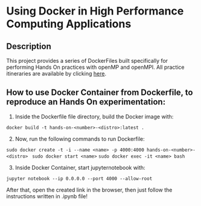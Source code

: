 # Using Docker in High Performance Computing Applications

## Description

This project provides a series of DockerFiles built specifically for performing Hands On practices with openMP and openMPI. All practice itineraries are available by clicking [here](https://github.com/muriloboratto/hands-on-supercomputing-with-parallel-computing). 


## How to use Docker Container from Dockerfile, to reproduce an Hands On experimentation:

1. Inside the Dockerfile file directory, build the Docker image with:

```docker build -t hands-on-<number>-<distro>:latest .```

2. Now, run the following commands to run Dockerfile:

```sudo docker create -t -i --name <name> -p 4000:4000 hands-on-<number>-<distro> ```
```sudo docker start <name>```
```sudo docker exec -it <name> bash```

3. Inside Docker Container, start jupyternotebook with:

```jupyter notebook --ip 0.0.0.0 --port 4000 --allow-root```

After that, open the created link in the browser, then just follow the instructions written in .ipynb file!

